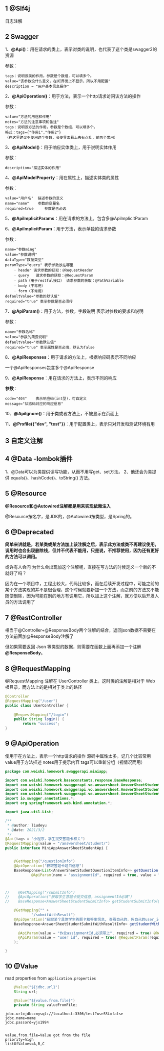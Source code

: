 ## 1 @Slf4j

日志注解



## 2 Swagger

1、**@Api()**：用在请求的类上，表示对类的说明，也代表了这个类是swagger2的资源

参数：

```text
tags：说明该类的作用，参数是个数组，可以填多个。
value="该参数没什么意义，在UI界面上不显示，所以不用配置"
description = "用户基本信息操作"
```

2、**@ApiOperation()**：用于方法，表示一个http请求访问该方法的操作

参数：

```text
value="方法的用途和作用"    
notes="方法的注意事项和备注"    
tags：说明该方法的作用，参数是个数组，可以填多个。
格式：tags={"作用1","作用2"} 
（在这里建议不使用这个参数，会使界面看上去有点乱，前两个常用）
```

3、**@ApiModel()**：用于响应实体类上，用于说明实体作用

参数：

```text
description="描述实体的作用"  
```

4、**@ApiModelProperty**：用在属性上，描述实体类的属性

参数：

```text
value="用户名"  描述参数的意义
name="name"    参数的变量名
required=true     参数是否必选
```

5、**@ApiImplicitParams**：用在请求的方法上，包含多@ApiImplicitParam

6、**@ApiImplicitParam**：用于方法，表示单独的请求参数

参数：

```text
name="参数ming" 
value="参数说明" 
dataType="数据类型" 
paramType="query" 表示参数放在哪里
    · header 请求参数的获取：@RequestHeader
    · query   请求参数的获取：@RequestParam
    · path（用于restful接口） 请求参数的获取：@PathVariable
    · body（不常用）
    · form（不常用） 
defaultValue="参数的默认值"
required="true" 表示参数是否必须传
```

7、**@ApiParam()**：用于方法，参数，字段说明 表示对参数的要求和说明

参数：

```text
name="参数名称"
value="参数的简要说明"
defaultValue="参数默认值"
required="true" 表示属性是否必填，默认为false
```

8、**@ApiResponses**：用于请求的方法上，根据响应码表示不同响应

一个@ApiResponses包含多个@ApiResponse

9、**@ApiResponse**：用在请求的方法上，表示不同的响应

**参数**：

```text
code="404"    表示响应码(int型)，可自定义
message="状态码对应的响应信息"   
```

10、**@ApiIgnore()**：用于类或者方法上，不被显示在页面上

11、**@Profile({"dev", "test"})**：用于配置类上，表示只对开发和测试环境有用



## 3 自定义注解





## 4  @Data -lombok插件

 1、@Data可以为类提供读写功能，从而不用写get、set方法。
 2、他还会为类提供 equals()、hashCode()、toString() 方法。



## 5 @Resource

**@Resource和@Autowired注解都是用来实现依赖注入**

@Resource按名字，是JDK的，@Autowired按类型，是Spring的。



## 6 @Deprecated

​    **简单来讲就是，若某类或某方法加上该注解之后，表示此方法或类不再建议使用，调用时也会出现删除线，但并不代表不能用，只是说，不推荐使用，因为还有更好的方法可以调用。**

或许有人会问 为什么会出现加这个注解呢，直接在写方法的时候定义一个新的不就好了吗？

因为在一个项目中，工程比较大，代码比较多，而在后续开发过程中，可能之前的某个方法实现的并不是很合理，这个时候就要新加一个方法，而之前的方法又不能随便删除，因为可能在别的地方有调用它，所以加上这个注解，就方便以后开发人员的方法调用了



## 7 @RestController

相当于@Controller+@ResponseBody两个注解的结合，返回json数据不需要在方法前面加@ResponseBody注解了

但如果需要返回 Json 等类型的数据，则需要在函数上面再添加一个注解 **@ResponseBody**。



## 8 @RequestMapping

@RequestMapping 注解在 UserController 类上，这时类的注解是相对于 Web 根目录，而方法上的是相对于类上的路径

```java
@Controller
@RequestMapping("/user")
public class UserController {
 
	@RequestMapping("/login")
	public String login() {
		return "success";
}
```



## 9 @ApiOperation

使用于在方法上，表示一个http请求的操作
源码中属性太多，记几个比较常用
value用于方法描述
notes用于提示内容
tags可以重新分组（视情况而用）



```java
package com.weishi.homework.swaggerapi.miniapp;

import com.weishi.homework.baseconstants.response.BaseResponse;
import com.weishi.homework.swaggerapi.vo.answersheet.AnswerSheetStudentQuestionItemInfo;
import com.weishi.homework.swaggerapi.vo.answersheet.AnswerSheetStudentSubmitInfo;
import com.weishi.homework.swaggerapi.vo.answersheet.AnswerSheetStudentSubmitWithResultInfo;
import io.swagger.annotations.*;
import org.springframework.web.bind.annotation.*;

import java.util.List;

/**
 * @author: liudeyu
 * @date: 2021/3/2
 */
@Api(tags = "小程序，学生提交答题卡相关")
@RequestMapping(value = "/answersheet/student/")
public interface MiniAppAnswerSheetStudentApi {


    @GetMapping("/questionInfo")
    @ApiOperation("获取答题卡题目信息")
    BaseResponse<List<AnswerSheetStudentQuestionItemInfo>> getQuestion(
            @ApiParam(name = "assignmentId", required = true, value = "作业assignmentId") @RequestParam Long assignmentId);



//    @GetMapping("/submitInfo")
//    @ApiOperation("获取学生答题卡提交信息，assignmentId必填")
//    BaseResponse<AnswerSheetStudentSubmitInfo> getStudentSubmitInfo(@ApiParam(value = "作业assignmentId,必须带上", required = true) @RequestParam Long assignmentId);

    @GetMapping("" +
            "/submitWithResult")
    @ApiOperation("获取某个具体学生答题卡和答案信息, 查看自己的，传自己的user_id")
    BaseResponse<AnswerSheetStudentSubmitWithResultInfo> getStudentWithSocre(
      
      @ApiParam(value = "作业assignmentId,必须带上", required = true) @RequestParam Long assignmentId,
      @ApiParam(value = "user id", required = true) @RequestParam(required = true) String userId
    );

}

```



## 10 @Value

read properties from `application.properties`

```java
    @Value("${jdbc.url}")
    String url;

    @Value("${value.from.file}")
    private String valueFromFile;
```



```application.properties
jdbc.url=jdbc:mysql://localhost:3306/test?useSSL=false
jdbc.name=name
jdbc.passord=yjs1994


value.from.file=Value got from the file
priority=high
listOfValues=A,B,C
```

